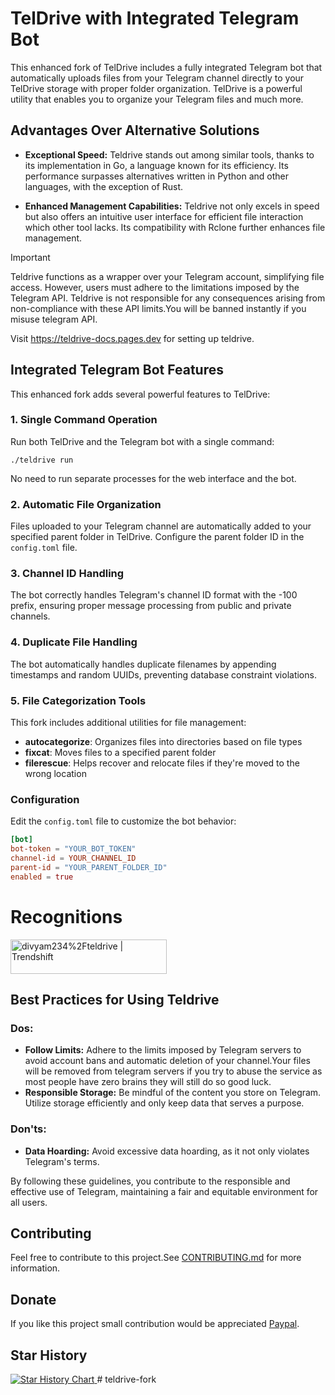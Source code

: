 # TelDrive with Integrated Telegram Bot

This enhanced fork of TelDrive includes a fully integrated Telegram bot that automatically uploads files from your Telegram channel directly to your TelDrive storage with proper folder organization. TelDrive is a powerful utility that enables you to organize your Telegram files and much more.

## Advantages Over Alternative Solutions

- **Exceptional Speed:** Teldrive stands out among similar tools, thanks to its implementation in Go, a language known for its efficiency. Its performance surpasses alternatives written in Python and other languages, with the exception of Rust.

- **Enhanced Management Capabilities:** Teldrive not only excels in speed but also offers an intuitive user interface for efficient file interaction which other tool lacks. Its compatibility with Rclone further enhances file management.

> [!IMPORTANT]
> Teldrive functions as a wrapper over your Telegram account, simplifying file access. However, users must adhere to the limitations imposed by the Telegram API. Teldrive is not responsible for any consequences arising from non-compliance with these API limits.You will be banned instantly if you misuse telegram API.

Visit https://teldrive-docs.pages.dev for setting up teldrive.

## Integrated Telegram Bot Features

This enhanced fork adds several powerful features to TelDrive:

### 1. Single Command Operation

Run both TelDrive and the Telegram bot with a single command:
```
./teldrive run
```
No need to run separate processes for the web interface and the bot.

### 2. Automatic File Organization

Files uploaded to your Telegram channel are automatically added to your specified parent folder in TelDrive. Configure the parent folder ID in the `config.toml` file.

### 3. Channel ID Handling

The bot correctly handles Telegram's channel ID format with the -100 prefix, ensuring proper message processing from public and private channels.

### 4. Duplicate File Handling

The bot automatically handles duplicate filenames by appending timestamps and random UUIDs, preventing database constraint violations.

### 5. File Categorization Tools

This fork includes additional utilities for file management:

- **autocategorize**: Organizes files into directories based on file types
- **fixcat**: Moves files to a specified parent folder
- **filerescue**: Helps recover and relocate files if they're moved to the wrong location

### Configuration

Edit the `config.toml` file to customize the bot behavior:

```toml
[bot]
bot-token = "YOUR_BOT_TOKEN"
channel-id = YOUR_CHANNEL_ID
parent-id = "YOUR_PARENT_FOLDER_ID"
enabled = true
```

# Recognitions

<a href="https://trendshift.io/repositories/7568" target="_blank"><img src="https://trendshift.io/api/badge/repositories/7568" alt="divyam234%2Fteldrive | Trendshift" style="width: 250px; height: 55px;" width="250" height="55"/></a>

## Best Practices for Using Teldrive

### Dos:

- **Follow Limits:** Adhere to the limits imposed by Telegram servers to avoid account bans and automatic deletion of your channel.Your files will be removed from telegram servers if you try to abuse the service as most people have zero brains they will still do so good luck.
- **Responsible Storage:** Be mindful of the content you store on Telegram. Utilize storage efficiently and only keep data that serves a purpose.
  
### Don'ts:
- **Data Hoarding:** Avoid excessive data hoarding, as it not only violates Telegram's terms.
  
By following these guidelines, you contribute to the responsible and effective use of Telegram, maintaining a fair and equitable environment for all users.

## Contributing

Feel free to contribute to this project.See [CONTRIBUTING.md](CONTRIBUTING.md) for more information.

## Donate

If you like this project small contribution would be appreciated [Paypal](https://paypal.me/redux234).

## Star History

<a href="https://www.star-history.com/#tgdrive/teldrive&Date">
 <picture>
   <source media="(prefers-color-scheme: dark)" srcset="https://api.star-history.com/svg?repos=tgdrive/teldrive&type=Date&theme=dark" />
   <source media="(prefers-color-scheme: light)" srcset="https://api.star-history.com/svg?repos=tgdrive/teldrive&type=Date" />
   <img alt="Star History Chart" src="https://api.star-history.com/svg?repos=tgdrive/teldrive&type=Date" />
 </picture>
</a>
#   t e l d r i v e - f o r k  
 